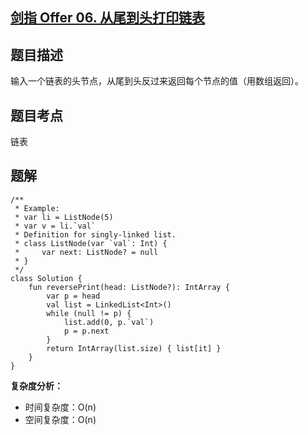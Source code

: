 ## [剑指 Offer 06. 从尾到头打印链表](https://leetcode.cn/problems/cong-wei-dao-tou-da-yin-lian-biao-lcof)

## 题目描述

输入一个链表的头节点，从尾到头反过来返回每个节点的值（用数组返回）。

## 题目考点

链表

## 题解
 
```
/**
 * Example:
 * var li = ListNode(5)
 * var v = li.`val`
 * Definition for singly-linked list.
 * class ListNode(var `val`: Int) {
 *     var next: ListNode? = null
 * }
 */
class Solution {
    fun reversePrint(head: ListNode?): IntArray {
        var p = head
        val list = LinkedList<Int>()
        while (null != p) {
            list.add(0, p.`val`)
            p = p.next
        }
        return IntArray(list.size) { list[it] }
    }
}
```

**复杂度分析：**

- 时间复杂度：O(n)
- 空间复杂度：O(n)
